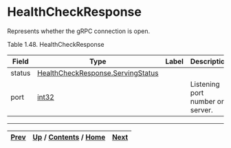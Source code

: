 
# HealthCheckResponse

Represents whether the gRPC connection is open.

Table 1.48. HealthCheckResponse

Field| Type| Label| Description  
---|---|---|---  
status| [HealthCheckResponse.ServingStatus](ch01s04s06s03.md "HealthCheckResponse.ServingStatus")|  |    
port| [int32](ch01s11.md "gRPC Scalar Value Types")|  | Listening port number on server.   
  
  

* * *

[Prev](ch01s04s06.md) | [Up](ch01s04s06.md) / [Contents](index.md) / [Home](../../index.htm)|  [Next](ch01s04s06s03.md)  
---|---|---

